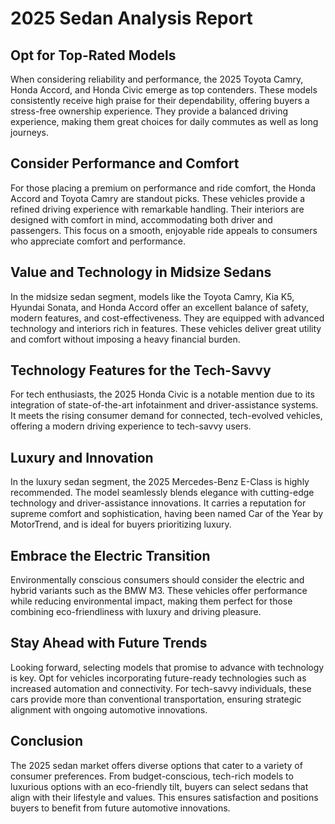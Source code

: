 # 2025 Sedan Analysis Report

## Opt for Top-Rated Models

When considering reliability and performance, the 2025 Toyota Camry, Honda Accord, and Honda Civic emerge as top contenders. These models consistently receive high praise for their dependability, offering buyers a stress-free ownership experience. They provide a balanced driving experience, making them great choices for daily commutes as well as long journeys.

## Consider Performance and Comfort

For those placing a premium on performance and ride comfort, the Honda Accord and Toyota Camry are standout picks. These vehicles provide a refined driving experience with remarkable handling. Their interiors are designed with comfort in mind, accommodating both driver and passengers. This focus on a smooth, enjoyable ride appeals to consumers who appreciate comfort and performance.

## Value and Technology in Midsize Sedans

In the midsize sedan segment, models like the Toyota Camry, Kia K5, Hyundai Sonata, and Honda Accord offer an excellent balance of safety, modern features, and cost-effectiveness. They are equipped with advanced technology and interiors rich in features. These vehicles deliver great utility and comfort without imposing a heavy financial burden.

## Technology Features for the Tech-Savvy

For tech enthusiasts, the 2025 Honda Civic is a notable mention due to its integration of state-of-the-art infotainment and driver-assistance systems. It meets the rising consumer demand for connected, tech-evolved vehicles, offering a modern driving experience to tech-savvy users.

## Luxury and Innovation

In the luxury sedan segment, the 2025 Mercedes-Benz E-Class is highly recommended. The model seamlessly blends elegance with cutting-edge technology and driver-assistance innovations. It carries a reputation for supreme comfort and sophistication, having been named Car of the Year by MotorTrend, and is ideal for buyers prioritizing luxury.

## Embrace the Electric Transition

Environmentally conscious consumers should consider the electric and hybrid variants such as the BMW M3. These vehicles offer performance while reducing environmental impact, making them perfect for those combining eco-friendliness with luxury and driving pleasure.

## Stay Ahead with Future Trends

Looking forward, selecting models that promise to advance with technology is key. Opt for vehicles incorporating future-ready technologies such as increased automation and connectivity. For tech-savvy individuals, these cars provide more than conventional transportation, ensuring strategic alignment with ongoing automotive innovations.

## Conclusion

The 2025 sedan market offers diverse options that cater to a variety of consumer preferences. From budget-conscious, tech-rich models to luxurious options with an eco-friendly tilt, buyers can select sedans that align with their lifestyle and values. This ensures satisfaction and positions buyers to benefit from future automotive innovations.